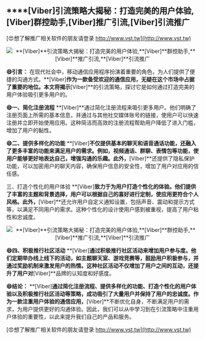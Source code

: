 ## ****[Viber]**引流策略大揭秘：打造完美的用户体验,**[Viber]**群控助手,**[Viber]**推广引流,**[Viber]**引流推广**

[😍想了解推广相关软件的朋友请登录 http://www.vst.tw](http://www.vst.tw)

 <center><img src="https://vst.tw/MP4/tuiguang/png/0.png" alt="**[Viber]**引流策略大揭秘：打造完美的用户体验,**[Viber]**群控助手,**[Viber]**推广引流,**[Viber]**引流推广"></center>

**😄引言：**
在现代社会中，移动通信应用程序扮演着重要的角色，为人们提供了便捷的沟通方式。**[Viber]**作为一款备受欢迎的通信应用，无疑在这个市场中占据了重要的地位。本文将揭示**[Viber]**的引流策略，探讨它是如何通过打造完美的用户体验吸引更多用户的。

**😄一、简化注册流程**
**[Viber]**通过简化注册流程来吸引更多用户。他们明确了注册页面上所需的基本信息，并通过与其他社交媒体账号的链接，使用户可以快速注册并立即开始使用应用。这种简洁而高效的注册流程帮助用户降低了进入门槛，增加了用户的黏性。

**😄二、提供多样化的功能**
**[Viber]**不仅提供基本的聊天和语音通话功能，还融入了更多丰富的功能来满足用户的需求。例如，视频通话、群聊、表情包等功能，使用户能够更好地表达自己，增强沟通的乐趣。此外，**[Viber]**还提供了隐私保护功能，可以加密用户的聊天内容，确保用户信息的安全性，增加了用户对应用的信任感。

三、打造个性化的用户体验
**[Viber]**致力于为用户打造个性化的体验。他们提供了丰富的主题和背景选择，用户可以根据自己的喜好进行定制，使应用更符合个人风格。此外，**[Viber]**还允许用户自定义通知设置，包括声音、震动和提示方式等，以满足不同用户的需求。这种个性化的设计使用户感到被重视，提高了用户粘性和忠诚度。

 <center><img src="https://vst.tw/MP4/tuiguang/png/1.png" alt="**[Viber]**引流策略大揭秘：打造完美的用户体验,**[Viber]**群控助手,**[Viber]**推广引流,**[Viber]**引流推广"></center>

**😄四、积极推行社区活动**
**[Viber]**通过积极推行社区活动来增加用户参与度。他们定期举办线上线下的活动，如主题聊天室、游戏竞赛等，鼓励用户积极参与，并通过奖励机制来激发用户的热情。这种社区活动不仅增加了用户之间的互动，还提升了用户对**[Viber]**品牌的认知度和好感度。

**😄结论：**
**[Viber]**通过简化注册流程、提供多样化的功能、打造个性化的用户体验以及积极推行社区活动等策略，成功吸引了大量用户并保持了用户的忠诚度。作为一款注重用户体验的通信应用，**[Viber]**不断优化自身，不断满足用户的需求，为用户提供更好的沟通体验。因此，我们可以从中学习到在引流策略中注重用户体验的重要性，以此来提升我们自己的产品和服务。

[😍想了解推广相关软件的朋友请登录 http://www.vst.tw](http://www.vst.tw)



